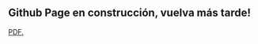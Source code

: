 ## Github Page en construcción, vuelva más tarde!

<a href="username.github.io/folder/document.pdf" target="_blank">PDF.</a>

